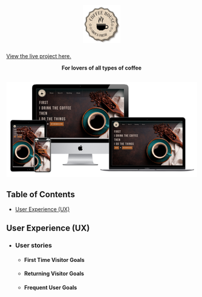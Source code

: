 <h1 align="center"><img src="static/Pictures/logo.png" height="100px" width="100px"></h1>

[View the live project here.](https://reservation-coffee.herokuapp.com/)

**<p align="center">For lovers of all types of coffee</p>**

<h2 align="center"><img src="screenshots/FireShot Capture 005 - Multi Device Website Mockup Generator - techsini.com.png"></h2>


## Table of Contents

- [User Experience (UX)](#ux)



## User Experience (UX)

-   ### User stories

    -   #### First Time Visitor Goals


    -   #### Returning Visitor Goals


    -   #### Frequent User Goals